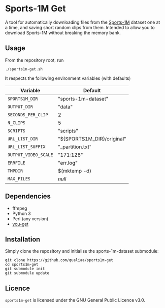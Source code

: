 # Sports-1M Get

A tool for automatically downloading files from the
[Sports-1M](https://cs.stanford.edu/people/karpathy/deepvideo/) dataset one at a
time, and saving short random clips from them. Intended to allow you to download
Sports-1M without breaking the memory bank.

## Usage

From the repository root, run

    ./sports1m-get.sh

It respects the following environment variables (with defaults)

Variable               | Default
-----------------------|--------------------
 `SPORTS1M_DIR`        | "sports-1m-dataset"
 `OUTPUT_DIR`          | "data"
 `SECONDS_PER_CLIP`    | 2
 `N_CLIPS`             | 5
 `SCRIPTS`             | "scripts"
 `URL_LIST_DIR`        | "${SPORTS1M_DIR}/original"
 `URL_LIST_SUFFIX`     | "_partition.txt"
 `OUTPUT_VIDEO_SCALE`  | "171:128"
 `ERRFILE`             | "err.log"
 `TMPDIR`              | $(mktemp -d)
 `MAX_FILES`           | *null*

## Dependencies

* ffmpeg
* Python 3
* Perl (any version)
* [you-get](https://github.com/soimort/you-get)

## Installation

Simply clone the repository and initialise the sports-1m-dataset submodule:

    git clone https://github.com/qualiaa/sports1m-get
    cd sports1m-get
    git submodule init
    git submodule update

## Licence

`sports1m-get` is licensed under the GNU General Public Licence v3.0.
